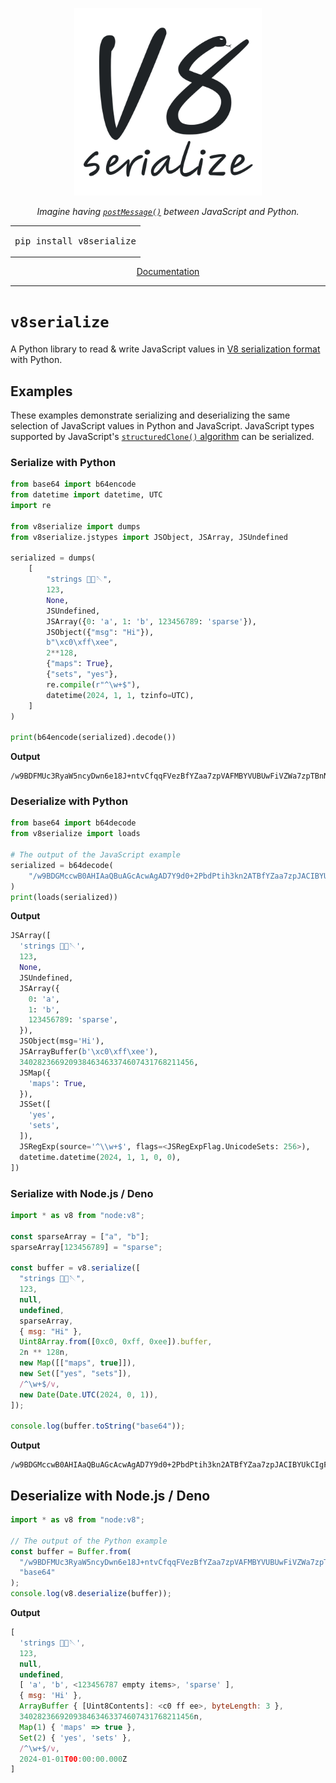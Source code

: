 <p align="center">
  <img src="docs/v8serialize_logo_auto.svg" width="300" alt="The v8serialize logo. Monochome. Large &quot;V8&quot; and smaller &quot;serialize&quot; in a handwritten style, with the 8 stylized to look like a snake.">
</p>

<p align="center"><em>Imagine having <a href="https://developer.mozilla.org/en-US/docs/Web/API/Window/postMessage"><code>postMessage()</code></a> between JavaScript and Python.</em></p>

<table align="center">
  <tr>
    <td><pre lang="shell">pip install v8serialize</pre></td>
  </tr>
</table>

<p align="center"><a href="https://h4l.github.io/v8serialize/en/latest/">Documentation</a></p>

---

# `v8serialize`

A Python library to read & write JavaScript values in [V8 serialization format]
with Python.

[V8 serialization format]:
  https://h4l.github.io/v8serialize/en/latest/explanation/v8_serialization_format.html

## Examples

These examples demonstrate serializing and deserializing the same selection of
JavaScript values in Python and JavaScript. JavaScript types supported by
JavaScript's [`structuredClone()` algorithm] can be serialized.

[`structuredClone()` algorithm]:
  https://developer.mozilla.org/en-US/docs/Web/API/Web_Workers_API/Structured_clone_algorithm

### Serialize with Python

```python
from base64 import b64encode
from datetime import datetime, UTC
import re

from v8serialize import dumps
from v8serialize.jstypes import JSObject, JSArray, JSUndefined

serialized = dumps(
    [
        "strings 🧵🧶🪡",
        123,
        None,
        JSUndefined,
        JSArray({0: 'a', 1: 'b', 123456789: 'sparse'}),
        JSObject({"msg": "Hi"}),
        b"\xc0\xff\xee",
        2**128,
        {"maps": True},
        {"sets", "yes"},
        re.compile(r"^\w+$"),
        datetime(2024, 1, 1, tzinfo=UTC),
    ]
)

print(b64encode(serialized).decode())
```

**Output**

```
/w9BDFMUc3RyaW5ncyDwn6e18J+ntvCfqqFVezBfYZaa7zpVAFMBYVUBUwFiVZWa7zpTBnNwYXJzZUADlprvOm9TA21zZ1MCSGl7AUIDwP/uWiIAAAAAAAAAAAAAAAAAAAAAATtTBG1hcHNUOgInUwRzZXRzUwN5ZXMsAlJTBV5cdyskgAJEAABAHyXMeEIkAAw=
```

### Deserialize with Python

```python
from base64 import b64decode
from v8serialize import loads

# The output of the JavaScript example
serialized = b64decode(
    "/w9BDGMccwB0AHIAaQBuAGcAcwAgAD7Y9d0+2PbdPtih3kn2ATBfYZaa7zpJACIBYUkCIgFiSaq03nUiBnNwYXJzZUADlprvOm8iA21zZyICSGl7AUIDwP/uWjAAAAAAAAAAAAAAAAAAAAAAAQAAAAAAAAA7IgRtYXBzVDoCJyIDeWVzIgRzZXRzLAJSIgVeXHcrJIACRAAAQB8lzHhCJAAM"
)
print(loads(serialized))
```

**Output**

```python
JSArray([
  'strings 🧵🧶🪡',
  123,
  None,
  JSUndefined,
  JSArray({
    0: 'a',
    1: 'b',
    123456789: 'sparse',
  }),
  JSObject(msg='Hi'),
  JSArrayBuffer(b'\xc0\xff\xee'),
  340282366920938463463374607431768211456,
  JSMap({
    'maps': True,
  }),
  JSSet([
    'yes',
    'sets',
  ]),
  JSRegExp(source='^\\w+$', flags=<JSRegExpFlag.UnicodeSets: 256>),
  datetime.datetime(2024, 1, 1, 0, 0),
])
```

### Serialize with Node.js / Deno

```javascript
import * as v8 from "node:v8";

const sparseArray = ["a", "b"];
sparseArray[123456789] = "sparse";

const buffer = v8.serialize([
  "strings 🧵🧶🪡",
  123,
  null,
  undefined,
  sparseArray,
  { msg: "Hi" },
  Uint8Array.from([0xc0, 0xff, 0xee]).buffer,
  2n ** 128n,
  new Map([["maps", true]]),
  new Set(["yes", "sets"]),
  /^\w+$/v,
  new Date(Date.UTC(2024, 0, 1)),
]);

console.log(buffer.toString("base64"));
```

**Output**

```
/w9BDGMccwB0AHIAaQBuAGcAcwAgAD7Y9d0+2PbdPtih3kn2ATBfYZaa7zpJACIBYUkCIgFiSaq03nUiBnNwYXJzZUADlprvOm8iA21zZyICSGl7AUIDwP/uWjAAAAAAAAAAAAAAAAAAAAAAAQAAAAAAAAA7IgRtYXBzVDoCJyIDeWVzIgRzZXRzLAJSIgVeXHcrJIACRAAAQB8lzHhCJAAM
```

## Deserialize with Node.js / Deno

```javascript
import * as v8 from "node:v8";

// The output of the Python example
const buffer = Buffer.from(
  "/w9BDFMUc3RyaW5ncyDwn6e18J+ntvCfqqFVezBfYZaa7zpVAFMBYVUBUwFiVZWa7zpTBnNwYXJzZUADlprvOm9TA21zZ1MCSGl7AUIDwP/uWiIAAAAAAAAAAAAAAAAAAAAAATtTBG1hcHNUOgInUwN5ZXNTBHNldHMsAlJTBV5cdyskgAJEAABAHyXMeEIkAAw=",
  "base64"
);
console.log(v8.deserialize(buffer));
```

**Output**

```javascript
[
  'strings 🧵🧶🪡',
  123,
  null,
  undefined,
  [ 'a', 'b', <123456787 empty items>, 'sparse' ],
  { msg: 'Hi' },
  ArrayBuffer { [Uint8Contents]: <c0 ff ee>, byteLength: 3 },
  340282366920938463463374607431768211456n,
  Map(1) { 'maps' => true },
  Set(2) { 'yes', 'sets' },
  /^\w+$/v,
  2024-01-01T00:00:00.000Z
]
```
